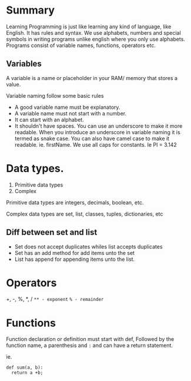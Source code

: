 # Summary

Learning Programming is just like learning any kind of language, like English. It has rules and syntax.
We use alphabets, numbers and special symbols in writing programs unlike english where you only use alphabets.
Programs consist of variable names, functions, operators etc.

## Variables
A variable is a name or placeholder in your RAM/ memory that stores a value.

Variable naming follow some basic rules
- A good variable name must be explanatory.
- A variable name must not start with a number.
- It can start with an alphabet.
- It shouldn't have spaces. You can use an underscore to make it more readable.
When you introduce an underscore in variable naming it is termed as snake case. You can also have camel case to make it readable. ie. firstName.
We use all caps for constants. Ie PI = 3.142

# Data types. 
1. Primitive data types
2. Complex 

Primitive data types are integers, decimals, boolean, etc.

Complex data types are set, list, classes, tuples, dictionaries, etc

## Diff between set and list
- Set does not accept duplicates whiles list accepts duplicates
- Set has an add method for add items unto the set
- List has append for appending items unto the list.

# Operators 

+, -, %, *, /
`** - exponent`
`% - remainder`




# Functions
Function declaration or definition must start with 
def, Followed by the function name, a parenthesis and `:` and can have a return statement.

ie.

```
def sum(a, b):
  return a +b;
```